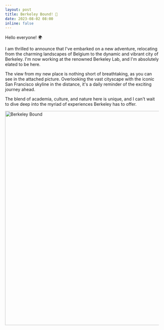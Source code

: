 ```yaml
---
layout: post
title: Berkeley Bound! 🌁
date: 2023-08-02 08:00
inline: false
---
```


Hello everyone! 🌍

I am thrilled to announce that I've embarked on a new adventure, relocating from the charming landscapes of Belgium to the dynamic and vibrant city of Berkeley. I'm now working at the renowned Berkeley Lab, and I'm absolutely elated to be here.

The view from my new place is nothing short of breathtaking, as you can see in the attached picture. Overlooking the vast cityscape with the iconic San Francisco skyline in the distance, it's a daily reminder of the exciting journey ahead.

The blend of academia, culture, and nature here is unique, and I can't wait to dive deep into the myriad of experiences Berkeley has to offer.

<img src="/assets/img/posts/berk_pano.jpeg" alt="Berkeley Bound" width="700"/>


